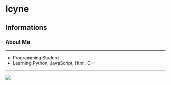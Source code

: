 # Icyne
## Informations
### About Me
________________________________________________________________________________________________________
- Programming Student
- Learning Python, JavaScript, Html, C++
________________________________________________________________________________________________________

![](https://media0.giphy.com/media/v1.Y2lkPTc5MGI3NjExbDJlOGdvY3BjeWlpeGlmbHB5Z21kZDRxbGx0ZHA0cDNmdXp3YnNpbSZlcD12MV9pbnRlcm5hbF9naWZfYnlfaWQmY3Q9Zw/26tn33aiTi1jkl6H6/giphy.webp)
